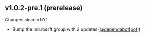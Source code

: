 ## v1.0.2-pre.1 (prerelease)

Changes since v1.0.1:

- Bump the microsoft group with 2 updates ([@dependabot[bot]](https://github.com/dependabot[bot]))
